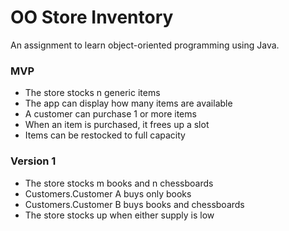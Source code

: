 # OO Store Inventory

An assignment to learn object-oriented programming using Java. 

### MVP
- The store stocks n generic items
- The app can display how many items are available
- A customer can purchase 1 or more items
- When an item is purchased, it frees up a slot
- Items can be restocked to full capacity

### Version 1
- The store stocks m books and n chessboards
- Customers.Customer A buys only books
- Customers.Customer B buys books and chessboards
- The store stocks up when either supply is low